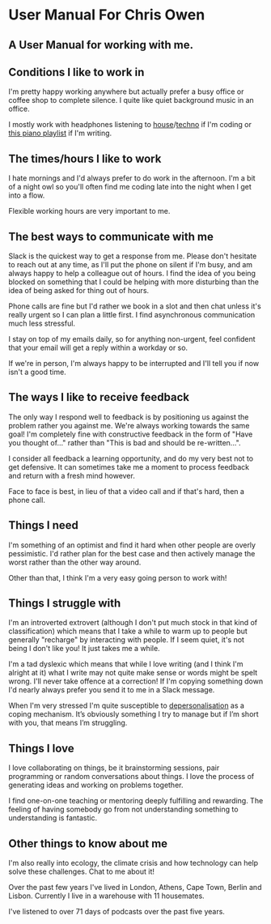 # User Manual For Chris Owen
## A User Manual for working with me.

## Conditions I like to work in
I'm pretty happy working anywhere but actually prefer a busy office or coffee shop to complete silence. I quite like quiet background music in an office. 

I mostly work with headphones listening to [house](https://open.spotify.com/playlist/2ZZHMHTHR1uH1eHYnM5wXv?si=M5d3ZDcLQ5qFIekvTZwXAA)/[techno](https://open.spotify.com/playlist/527OLqNKEXYOYHQ5OlwNAq?si=tsAVNJyFSPGhgHsHRlNyjw) if I'm coding or [this piano playlist](https://open.spotify.com/playlist/37i9dQZF1DX4sWSpwq3LiO) if I'm writing. 

## The times/hours I like to work
I hate mornings and I'd always prefer to do work in the afternoon. I'm a bit of a night owl so you'll often find me coding late into the night when I get into a flow. 

Flexible working hours are very important to me. 

## The best ways to communicate with me
Slack is the quickest way to get a response from me. Please don't hesitate to reach out at any time, as I'll put the phone on silent if I'm busy, and am always happy to help a colleague out of hours. I find the idea of you being blocked on something that I could be helping with more disturbing than the idea of being asked for thing out of hours.

Phone calls are fine but I'd rather we book in a slot and then chat unless it's really urgent so I can plan a little first. I find asynchronous communication much less stressful.

I stay on top of my emails daily, so for anything non-urgent, feel confident that your email will get a reply within a workday or so.

If we're in person, I'm always happy to be interrupted and I'll tell you if now isn't a good time. 

## The ways I like to receive feedback
The only way I respond well to feedback is by positioning us against the problem rather you against me. We're always working towards the same goal! I'm completely fine with constructive feedback in the form of "Have you thought of..." rather than "This is bad and should be re-written...".

I consider all feedback a learning opportunity, and do my very best not to get defensive. It can sometimes take me a moment to process feedback and return with a fresh mind however. 

Face to face is best, in lieu of that a video call and if that's hard, then a phone call.

## Things I need
I'm something of an optimist and find it hard when other people are overly pessimistic. I'd rather plan for the best case and then actively manage the worst rather than the other way around. 

Other than that, I think I'm a very easy going person to work with!

## Things I struggle with
I'm an introverted extrovert (although I don't put much stock in that kind of classification) which means that I take a while to warm up to people but generally "recharge" by interacting with people. If I seem quiet, it's not being I don't like you! It just takes me a while. 

I'm a tad dyslexic which means that while I love writing (and I think I'm alright at it) what I write may not quite make sense or words might be spelt wrong. I'll never take offence at a correction! If I'm copying something down I'd nearly always prefer you send it to me in a Slack message. 

When I'm very stressed I'm quite susceptible to [depersonalisation](http://discoverthought.com/Burnout/Depersonalization.html) as a coping mechanism. It’s obviously something I try to manage but if I’m short with you, that means I’m struggling. 

## Things I love
I love collaborating on things, be it brainstorming sessions, pair programming or random conversations about things. I love the process of generating ideas and working on problems together.

I find one-on-one teaching or mentoring deeply fulfilling and rewarding. The feeling of having somebody go from not understanding something to understanding is fantastic. 

## Other things to know about me
I'm also really into ecology, the climate crisis and how technology can help solve these challenges. Chat to me about it!

Over the past few years I've lived in London, Athens, Cape Town, Berlin and Lisbon. Currently I live in a warehouse with 11 housemates. 

I've listened to over 71 days of podcasts over the past five years.


